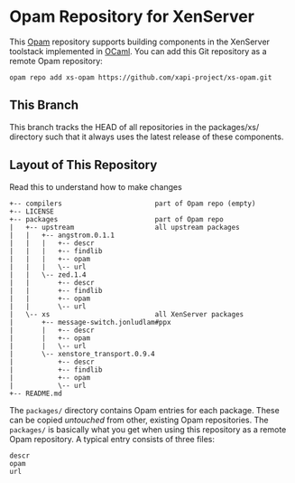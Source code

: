 
# Opam Repository for XenServer

This [Opam] repository supports building components in the XenServer
toolstack implemented in [OCaml].  You can add this Git repository as a
remote Opam repository:

  ```
  opam repo add xs-opam https://github.com/xapi-project/xs-opam.git
  ```

## This Branch

This branch tracks the HEAD of all repositories in the packages/xs/
directory such that it always uses the latest release of these
components.

## Layout of This Repository

Read this to understand how to make changes

    +-- compilers                       part of Opam repo (empty)
    +-- LICENSE
    +-- packages                        part of Opam repo
    |   +-- upstream                    all upstream packages
    |   |   +-- angstrom.0.1.1
    |   |   |   +-- descr
    |   |   |   +-- findlib
    |   |   |   +-- opam
    |   |   |   \-- url
    |   |   \-- zed.1.4
    |   |       +-- descr
    |   |       +-- findlib
    |   |       +-- opam
    |   |       \-- url
    |   \-- xs                          all XenServer packages
    |       +-- message-switch.jonludlam#ppx
    |       |   +-- descr
    |       |   +-- opam
    |       |   \-- url
    |       \-- xenstore_transport.0.9.4
    |           +-- descr
    |           +-- findlib
    |           +-- opam
    |           \-- url
    +-- README.md

The `packages/` directory contains Opam entries for each package. These
can be copied *untouched* from other, existing Opam repositories. The
`packages/` is basically what you get when using this repository as a
remote Opam repository. A typical entry consists of three files:

    descr
    opam
    url

[Opam]:   http://opam.ocaml.org
[OCaml]:  http:/ocaml.org

